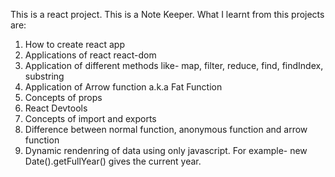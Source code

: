 This is a react project.
This is a Note Keeper.
What I learnt from this projects are:
1. How to create react app
2. Applications of react react-dom
3. Application of different methods like- map, filter, reduce, find, findIndex, substring
4. Application of Arrow function a.k.a Fat Function
5. Concepts of props
6. React Devtools
7. Concepts of import and exports
8. Difference between normal function, anonymous function and arrow function
9. Dynamic rendenring of data using only javascript. For example- new Date().getFullYear() gives the current year.
